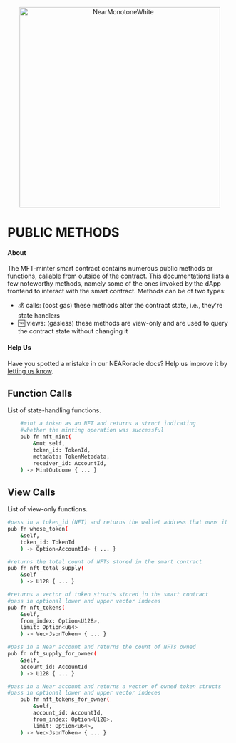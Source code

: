 <p align="center">
  <a href="https://near.org/">
    <img alt="NearMonotoneWhite" src="https://github.com/BalloonBox-Inc/NEARoracle-Contract/tree/main/images/monotone-white-bg.png" width="450" />
  </a>
</p>

# PUBLIC METHODS

#### About
The MFT-minter smart contract contains numerous public methods or functions, callable from outside of the contract. This documentations lists a few noteworthy methods, namely some of the ones invoked by the dApp frontend to interact with the smart contract. Methods can be of two types:
 - :moneybag: calls: (cost gas) these methods alter the contract state, i.e., they're state handlers
 - :free: views: (gasless) these methods are view-only and are used to query the contract state without changing it

#### Help Us
Have you spotted a mistake in our NEARoracle docs? Help us improve it by [letting us know](https://www.balloonbox.io/contact).

## Function Calls
List of state-handling functions.
```bash
    #mint a token as an NFT and returns a struct indicating
    #whether the minting operation was successful
    pub fn nft_mint(
        &mut self,
        token_id: TokenId,
        metadata: TokenMetadata,
        receiver_id: AccountId,
    ) -> MintOutcome { ... }
```

## View Calls
List of view-only functions.
```bash
#pass in a token_id (NFT) and returns the wallet address that owns it
pub fn whose_token(
    &self,
    token_id: TokenId
    ) -> Option<AccountId> { ... }

#returns the total count of NFTs stored in the smart contract
pub fn nft_total_supply(
    &self
    ) -> U128 { ... }

#returns a vector of token structs stored in the smart contract
#pass in optional lower and upper vector indeces
pub fn nft_tokens(
    &self,
    from_index: Option<U128>,
    limit: Option<u64>
    ) -> Vec<JsonToken> { ... }

#pass in a Near account and returns the count of NFTs owned
pub fn nft_supply_for_owner(
    &self,
    account_id: AccountId
    ) -> U128 { ... }

#pass in a Near account and returns a vector of owned token structs
#pass in optional lower and upper vector indeces
    pub fn nft_tokens_for_owner(
        &self,
        account_id: AccountId,
        from_index: Option<U128>,
        limit: Option<u64>,
    ) -> Vec<JsonToken> { ... }
```
